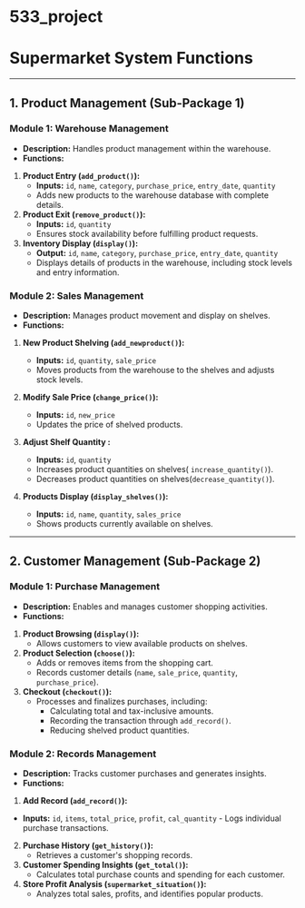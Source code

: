 # 533_project
# Supermarket System Functions

---

## 1. Product Management (Sub-Package 1)
### **Module 1: Warehouse Management**
- **Description:** Handles product management within the warehouse.
- **Functions:**
 1. **Product Entry (`add_product()`):**
    - **Inputs:** `id`, `name`, `category`, `purchase_price`, `entry_date`, `quantity`
    - Adds new products to the warehouse database with complete details.
 2. **Product Exit (`remove_product()`):**
    - **Inputs:** `id`, `quantity`
    - Ensures stock availability before fulfilling product requests.
 3. **Inventory Display (`display()`):**
    - **Output:** `id`, `name`, `category`, `purchase_price`, `entry_date`, `quantity`
    - Displays details of products in the warehouse, including stock levels and entry information.

### **Module 2: Sales Management**
- **Description:** Manages product movement and display on shelves.
- **Functions:**
 1. **New Product Shelving (`add_newproduct()`):**
    - **Inputs:** `id`, `quantity`, `sale_price`
    - Moves products from the warehouse to the shelves and adjusts stock levels.
 2. **Modify Sale Price (`change_price()`):**
    - **Inputs:** `id`, `new_price`
    - Updates the price of shelved products.

 3. **Adjust Shelf Quantity :**
    - **Inputs:** `id`, `quantity`
    - Increases product quantities on shelves( `increase_quantity()`).
    - Decreases product quantities on shelves(`decrease_quantity()`).

 4. **Products Display (`display_shelves()`):**
    - **Inputs:** `id`, `name`, `quantity`, `sales_price`
    - Shows products currently available on shelves.

---

## 2. Customer Management (Sub-Package 2)
### **Module 1: Purchase Management**
- **Description:** Enables and manages customer shopping activities.
- **Functions:**
 1. **Product Browsing (`display()`):**
    - Allows customers to view available products on shelves.
 2. **Product Selection (`choose()`):**
    - Adds or removes items from the shopping cart.
    - Records customer details (`name`, `sale_price`, `quantity`, `purchase_price`).
 3. **Checkout (`checkout()`):**
    - Processes and finalizes purchases, including:
      - Calculating total and tax-inclusive amounts.
      - Recording the transaction through `add_record()`.
      - Reducing shelved product quantities.

### **Module 2: Records Management**
- **Description:** Tracks customer purchases and generates insights.
- **Functions:**
 1. **Add Record (`add_record()`):**
   - **Inputs:** `id`, `items`, `total_price`, `profit`, `cal_quantity`
    - Logs individual purchase transactions.
 2. **Purchase History (`get_history()`):**
    - Retrieves a customer's shopping records.
 3. **Customer Spending Insights (`get_total()`):**
    - Calculates total purchase counts and spending for each customer.
 4. **Store Profit Analysis (`supermarket_situation()`):**
    - Analyzes total sales, profits, and identifies popular products.
